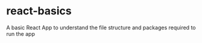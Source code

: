 # react-basics
A basic React App to understand the file structure and packages required to run the app
